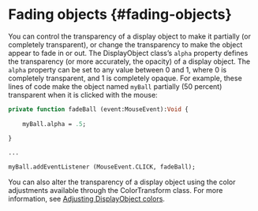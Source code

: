 # Fading objects {#fading-objects}

You can control the transparency of a display object to make it partially (or completely transparent), or change the transparency to make the object appear to fade in or out. The DisplayObject class’s `alpha` property defines the transparency (or more accurately, the opacity) of a display object. The `alpha` property can be set to any value between 0 and 1, where 0 is completely transparent, and 1 is completely opaque. For example, these lines of code make the object named `myBall` partially (50 percent) transparent when it is clicked with the mouse:

```haxe
private function fadeBall (event:MouseEvent):Void {
	
	myBall.alpha = .5;
	
}

...

myBall.addEventListener (MouseEvent.CLICK, fadeBall);
```

You can also alter the transparency of a display object using the color adjustments available through the ColorTransform class. For more information, see [Adjusting DisplayObject colors](adjusting-displayobject-colors.md).